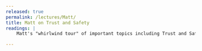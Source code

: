 ```yaml
---
released: true
permalink: /lectures/Matt/
title: Matt on Trust and Safety
readings: |
    Matt's "whirlwind tour" of important topics including Trust and Safety, the Memory Hierarchy and Caching,  Memory Safety, and Recommended Future Classes. Also includes some fun intermissions.

---
```


